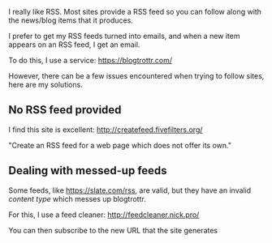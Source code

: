 I really like RSS. Most sites provide a RSS feed so you can follow along with
the news/blog items that it produces.

I prefer to get my RSS feeds turned into emails, and when a new item appears on an RSS
feed, I get an email.

To do this, I use a service: https://blogtrottr.com/

However, there can be a few issues encountered when trying to follow sites, here
are my solutions.

## No RSS feed provided

I find this site is excellent: http://createfeed.fivefilters.org/

"Create an RSS feed for a web page which does not offer its own."

## Dealing with messed-up feeds

Some feeds, like https://slate.com/rss, are valid, but they have an invalid
_content type_ which messes up blogtrottr.

For this, I use a feed cleaner: http://feedcleaner.nick.pro/

You can then subscribe to the new URL that the site generates
